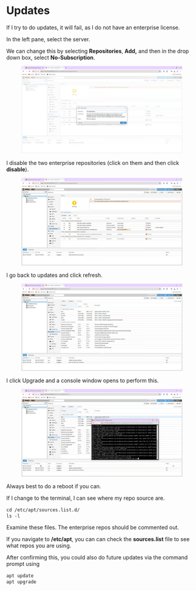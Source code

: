 # Updates

If I try to do updates, it will fail, as I do not have an enterprise license.&#x20;

In the left pane, select the server.

We can change this by selecting **Repositories**, **Add,** and then in the drop down box, select **No-Subscription**.

<figure><img src="../../.gitbook/assets/image (13).png" alt=""><figcaption></figcaption></figure>

I disable the two enterprise repositories (click on them and then click **disable**).

<figure><img src="../../.gitbook/assets/image (14).png" alt=""><figcaption></figcaption></figure>

I go back to updates and click refresh.

<figure><img src="../../.gitbook/assets/image (15).png" alt=""><figcaption></figcaption></figure>

I click Upgrade and a console window opens to perform this.

<figure><img src="../../.gitbook/assets/image (16).png" alt=""><figcaption></figcaption></figure>

Always best to do a reboot if you can.

If I change to the terminal, I can see where my repo source are.

```
cd /etc/apt/sources.list.d/
ls -l
```

Examine these files. The enterprise repos should be commented out.

If you navigate to **/etc/apt**, you can can check the **sources.list** file to see what repos you are using.

After confirming this, you could also do future updates via the command prompt using

```
apt update
apt upgrade
```
